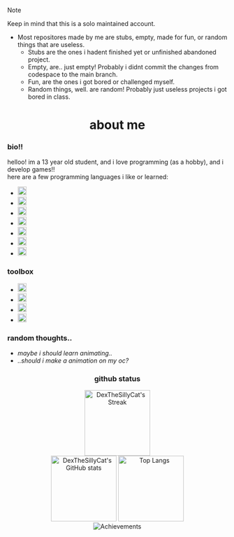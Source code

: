 > [!NOTE]
> Keep in mind that this is a solo maintained account.
>
> 
> 
> - Most repositores made by me are stubs, empty, made for fun, or random things that are useless.
>    - Stubs are the ones i hadent finished yet or unfinished abandoned project.
>    - Empty, are.. just empty! Probably i didnt commit the changes from codespace to the main branch.
>    - Fun, are the ones i got bored or challenged myself.
>    - Random things, well. are random! Probably just useless projects i got bored in class.

<!DOCTYPE html>
<html>
<body>
  <div align="center">
    <h1>about me</h1>
  </div>
</body>

### bio!!

helloo! im a 13 year old student, and i love programming (as a hobby), and i develop games!!  
here are a few programming languages i like or learned:  

- <img alt="HTML5" src="https://img.shields.io/badge/HTML5-E34F26?style=flat-square&logo=html5&logoColor=white" height="20" />  
- <img alt="CSS3" src="https://img.shields.io/badge/CSS3-1572B6?style=flat-square&logo=css3&logoColor=white" height="20" />  
- <img alt="JavaScript" src="https://img.shields.io/badge/JavaScript-F7DF1E?style=flat-square&logo=javascript&logoColor=black" height="20" />  
- <img alt="TypeScript" src="https://img.shields.io/badge/TypeScript-3178C6?style=flat-square&logo=typescript&logoColor=white" height="20" />  
- <img alt="Batch File" src="https://img.shields.io/badge/Batch%20File-4D4D4D?style=flat-square&logo=windows&logoColor=white" height="20" />  
- <img alt="Ruby" src="https://img.shields.io/badge/Ruby-CC342D?style=flat-square&logo=ruby&logoColor=white" height="20" />  
- <img alt="Python" src="https://img.shields.io/badge/Python-3776AB?style=flat-square&logo=python&logoColor=white" height="20" />

### toolbox
- <img alt="VS Code" src="https://img.shields.io/badge/Visual_Studio_Code-007ACC?style=flat-square&logo=visual_studio_code&logoColor=white" height="20" />
- <img alt="Git" src="https://img.shields.io/badge/Git-F05032?style=flat-square&logo=git&logoColor=white" height="20" />
- <img alt="Roblox Studio" src="https://img.shields.io/badge/Roblox_Studio-222222?style=flat-square&logo=roblox&logoColor=white" height="20" />
- <img alt="Scratch" src="https://img.shields.io/badge/Scratch-FF8C1A?style=flat-square&logo=scratch&logoColor=white" height="20" />

### random thoughts..
- *maybe i should learn animating..*
- *..should i make a animation on my oc?*



<div align="center">
  <h3>github status</h3>
  <img src="https://nirzak-streak-stats.vercel.app/?user=DexTheSillyCat&theme=radical&hide_border=false" height=150 alt="DexTheSillyCat's Streak"/>
  <br>
  <img src="https://github-readme-stats.vercel.app/api?username=DexTheSillyCat&show_icons=true&include_all_commits=true&theme=radical&rank_icon=github" height=150 alt="DexTheSillyCat's GitHub stats"/>
  <img src="https://github-readme-stats.vercel.app/api/top-langs/?username=DexTheSillyCat&layout=compact&langs_count=16&theme=radical" height=150 alt="Top Langs"/>
  <br>
  <img src="https://github-profile-trophy.vercel.app/?username=DexTheSillyCat&theme=radical" alt="Achievements"/>
  <br>
</div>
